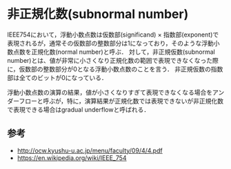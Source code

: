 # 非正規化数(subnormal number)
IEEE754において，浮動小数点数は仮数部(significand) × 指数部(exponent)で表現されるが，通常その仮数部の整数部分は1になっており，そのような浮動小数点数を正規化数(normal number)と呼ぶ．
対して，非正規仮数(subnormal number)とは、値が非常に小さくなり正規化数の範囲で表現できなくなった際に，仮数部の整数部分が0となる浮動小数点数のことを言う．
非正規仮数の指数部は全てのビットが0になっている．

浮動小数点数の演算の結果，値が小さくなりすぎて表現できなくなる場合をアンダーフローと呼ぶが，特に，演算結果が正規化数では表現できないが非正規化数で表現できる場合はgradual underflowと呼ばれる．

## 参考
- http://ocw.kyushu-u.ac.jp/menu/faculty/09/4/4.pdf
- https://en.wikipedia.org/wiki/IEEE_754
